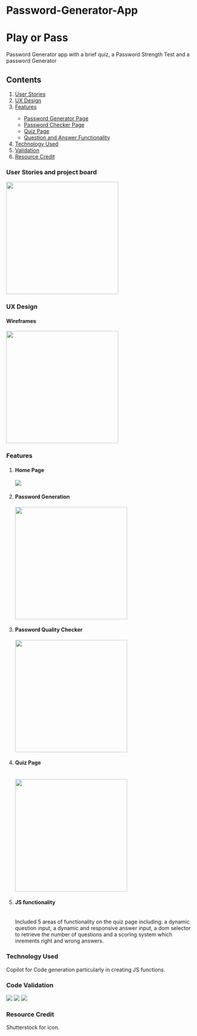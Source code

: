 # Password-Generator-App
<h1> Play or Pass </h1>
Password Generator app with a brief quiz, a Password Strength Test and a password Generator

<h2> Contents </h2>
<ol>
    <li><a href="#user">User Stories</a></li>
    <li><a href="#UX">UX Design</a></li>
    <li><a href="#features">Features</a></li>
    <ul>
        <li><a href="#passgen">Password Generator Page</a></li>
        <li><a href="#passcheck">Password Checker Page</a></li>
        <li><a href="#quizPage">Quiz Page</a></li>
        <li><a href="#QnA">Question and Answer Functionality</a></li> 
    </ul>
    <li><a href="#tech">Technology Used</a></li>
    <li><a href="#valid">Validation</a></li>
    <li><a href="#resource">Resource Credit</a></li>

</ol>

<h3 id="user">User Stories and project board</h3>
<img src="PasswordGen-Page/assets /images/ProjectBoard.png" width="300px" height="300px">
<h3 id="UX"> UX Design</h3>
<h4>Wireframes</h4>
<img src="PasswordGen-Page/assets /images/wireframes.png" width="300px" height="300px">
<h3 id="features">Features</h3>

<ol>
    <li><h4 id="homepage">Home Page</h4>
    <img src="PasswordGen-Page/assets /images/homepage.png"></li>
    <li><h4 id="passgen">Password Generation</h4>
    <img src="PasswordGen-Page/assets /images/Passwordgenerator.png" width="300px" height="300px"></li>
    <li><h4 id="passcheck">Password Quality Checker</h4>
    <img src="PasswordGen-Page/assets /images/passwordstrength.png" width="300px" height="300px"></li>
    <li><h4 id="quizPage">Quiz Page</h4><br>
    <img src="PasswordGen-Page/assets /images/quiz.png" width="300px" height="300px">
    </li>
    <li><h4 id="QnA">JS functionality</h4><br>
    Included 5 areas of functionality on the quiz page including: a dynamic question input, a dynamic and responsive answer input, a dom selector to retrieve the number of questions and a scoring system which inrements right and wrong answers.</li>
</ol>

<h3 id="tech">Technology Used </h3>
Copilot for Code generation particularly  in creating JS functions.
<h3 id="valid">Code Validation</h3>
<img src="PasswordGen-Page/assets /images/htmlcheck.png">
<img src="PasswordGen-Page/assets /images/csscheck.png">
<img src="PasswordGen-Page/assets /images/JS Validation.png">
<h3 id="resource">Resource Credit</h3>

Shutterstock for icon.

